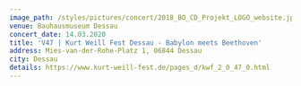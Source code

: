 ```yaml
---
image_path: /styles/pictures/concert/2018_BO_CD_Projekt_LOGO_website.jpg
venue: Bauhausmuseum Dessau
concert_date: 14.03.2020
title: 'V47 | Kurt Weill Fest Dessau - Babylon meets Beethoven'
address: Mies-van-der-Rohe-Platz 1, 06844 Dessau
city: Dessau
details: https://www.kurt-weill-fest.de/pages_d/kwf_2_0_47_0.html
---
```

